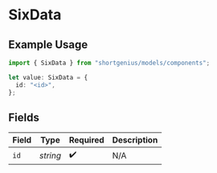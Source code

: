# SixData

## Example Usage

```typescript
import { SixData } from "shortgenius/models/components";

let value: SixData = {
  id: "<id>",
};
```

## Fields

| Field              | Type               | Required           | Description        |
| ------------------ | ------------------ | ------------------ | ------------------ |
| `id`               | *string*           | :heavy_check_mark: | N/A                |